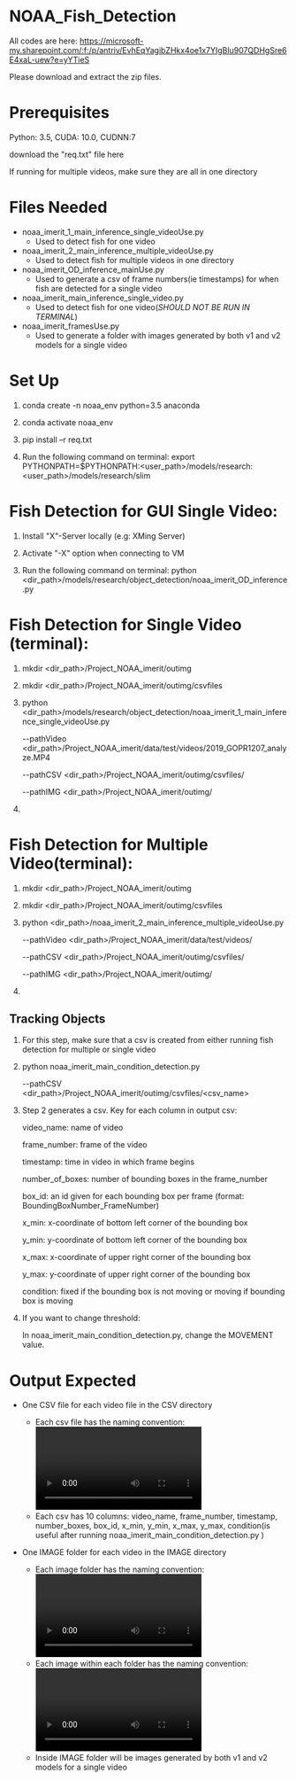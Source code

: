 # NOAA_Fish_Detection
All codes are here: https://microsoft-my.sharepoint.com/:f:/p/antriv/EvhEqYagibZHkx4oe1x7YIgBlu907QDHgSre6E4xaL-uew?e=yYTieS

Please download and extract the zip files.


# Prerequisites
Python: 3.5, CUDA: 10.0, CUDNN:7 

download the "req.txt" file here

If running for multiple videos, make sure they are all in one directory

# Files Needed
- noaa_imerit_1_main_inference_single_videoUse.py
  - Used to detect fish for one video
- noaa_imerit_2_main_inference_multiple_videoUse.py
  - Used to detect fish for multiple videos in one directory 
- noaa_imerit_OD_inference_mainUse.py
  - Used to generate a csv of frame numbers(ie timestamps) for when fish are detected for a single video
- noaa_imerit_main_inference_single_video.py
  - Used to detect fish for one video(*SHOULD NOT BE RUN IN TERMINAL*)
- noaa_imerit_framesUse.py
  - Used to generate a folder with images generated by both v1 and v2 models for a single video
  
# Set Up

1. conda create -n noaa_env python=3.5 anaconda 

2. conda activate noaa_env

3. pip install –r req.txt 

4. Run the following command on terminal:
   export PYTHONPATH=$PYTHONPATH:<user_path>/models/research:<user_path>/models/research/slim
   
# Fish Detection for GUI Single Video:

1. Install "X"-Server locally (e.g: XMing Server)

2. Activate "-X" option when connecting to VM

3. Run the following command on terminal:
   python <dir_path>/models/research/object_detection/noaa_imerit_OD_inference.py 

# Fish Detection for Single Video (terminal):

1. mkdir <dir_path>/Project_NOAA_imerit/outimg

2. mkdir <dir_path>/Project_NOAA_imerit/outimg/csvfiles 

3. python <dir_path>/models/research/object_detection/noaa_imerit_1_main_inference_single_videoUse.py 

   --pathVideo <dir_path>/Project_NOAA_imerit/data/test/videos/2019_GOPR1207_analyze.MP4 
   
   --pathCSV <dir_path>/Project_NOAA_imerit/outimg/csvfiles/ 
   
   --pathIMG <dir_path>/Project_NOAA_imerit/outimg/ 
   
4. 

# Fish Detection for Multiple Video(terminal):

1. mkdir <dir_path>/Project_NOAA_imerit/outimg 

2. mkdir <dir_path>/Project_NOAA_imerit/outimg/csvfiles 

3. python <dir_path>/noaa_imerit_2_main_inference_multiple_videoUse.py 

    --pathVideo <dir_path>/Project_NOAA_imerit/data/test/videos/ 
    
    --pathCSV <dir_path>/Project_NOAA_imerit/outimg/csvfiles/ 
    
    --pathIMG <dir_path>/Project_NOAA_imerit/outimg/ 
4. 

## Tracking Objects
1. For this step, make sure that a csv is created from either running fish detection for multiple or single video 

2. python noaa_imerit_main_condition_detection.py 

     --pathCSV <dir_path>/Project_NOAA_imerit/outimg/csvfiles/<csv_name>
     
3. Step 2 generates a csv. Key for each column in output csv:

   video_name: name of video 
   
   frame_number: frame of the video 
   
   timestamp: time in video in which frame begins
   
   number_of_boxes: number of bounding boxes in the frame_number
   
   box_id: an id given for each bounding box per frame (format: BoundingBoxNumber_FrameNumber)
   
   x_min: x-coordinate of bottom left corner of the bounding box
   
   y_min: y-coordinate of bottom left corner of the bounding box
   
   x_max: x-coordinate of upper right corner of the bounding box
   
   y_max: y-coordinate of upper right corner of the bounding box
   
   condition: fixed if the bounding box is not moving or moving if bounding box is moving 
   
4. If you want to change threshold:

   In noaa_imerit_main_condition_detection.py, change the MOVEMENT value. 

# Output Expected

- One CSV file for each video file in the CSV directory
  - Each csv file has the naming convention: <video name>_<model name (v1 or v2)>.csv
  - Each csv has 10 columns: video_name, frame_number, timestamp, number_boxes, box_id, x_min, y_min, x_max, y_max, condition(is useful after running noaa_imerit_main_condition_detection.py ) 
  
- One IMAGE folder for each video in the IMAGE directory 
  - Each image folder has the naming convention:<video name>_<model name (v1 or v2)>
  - Each image within each folder has the naming convention:<video name>_<model name (v1 or v2)>_<frame number>.jpg
  - Inside IMAGE folder will be images generated by both v1 and v2 models for a single video
